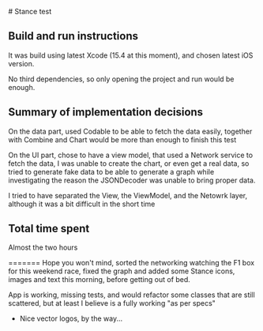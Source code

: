 # Stance test

## Build and run instructions

It was build using latest Xcode (15.4 at this moment), and chosen latest iOS version.

No third dependencies, so only opening the project and run would be enough.

## Summary of implementation decisions
On the data part, used Codable to be able to fetch the data easily, together with Combine and Chart would be more than enough to finish this test

On the UI part, chose to have a view model, that used a Network service to fetch the data, I was unable to create the chart, or even get a real data, so tried to generate fake data to be able to generate a graph while investigating the reason the JSONDecoder was unable to bring proper data.

I tried to have separated the View, the ViewModel, and the Netowrk layer, although it was a bit difficult in the short time

## Total time spent
Almost the two hours

=======
Hope you won't mind, sorted the networking watching the F1 box for this weekend race, fixed the graph and added some Stance icons, images and text this morning, before getting out of bed.

App is working, missing tests, and would refactor some classes that are still scattered, but at least I believe is a fully working "as per specs"

* Nice vector logos, by the way...
